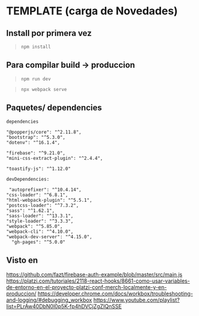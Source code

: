 # TEMPLATE (carga de Novedades)


## Install por primera vez
> `npm install`

## Para compilar  build -> produccion 
> `npm run dev` 

> `npx webpack serve`

## Paquetes/ dependencies


    dependencies

    "@popperjs/core": "^2.11.8",
    "bootstrap": "^5.3.0",
    "dotenv": "^16.1.4",

    "firebase": "^9.21.0",
    "mini-css-extract-plugin": "^2.4.4",
    
    "toastify-js": "^1.12.0"

    devDependencies:

     "autoprefixer": "^10.4.14",
    "css-loader": "^6.8.1",
    "html-webpack-plugin": "^5.5.1",
    "postcss-loader": "^7.3.2",
    "sass": "^1.62.1",
    "sass-loader": "^13.3.1",
    "style-loader": "^3.3.3",
    "webpack": "^5.85.0",
    "webpack-cli": "^4.10.0",
    "webpack-dev-server": "^4.15.0",
      "gh-pages": "^5.0.0"

   


## Visto en 
https://github.com/fazt/firebase-auth-example/blob/master/src/main.js
https://platzi.com/tutoriales/2118-react-hooks/8661-como-usar-variables-de-entorno-en-el-proyecto-platzi-conf-merch-localmente-y-en-produccion/
https://developer.chrome.com/docs/workbox/troubleshooting-and-logging/#debugging_workbox
https://www.youtube.com/playlist?list=PLrAw40DbN0l0p5K-fp4hDVCjZgZIQnSSE
